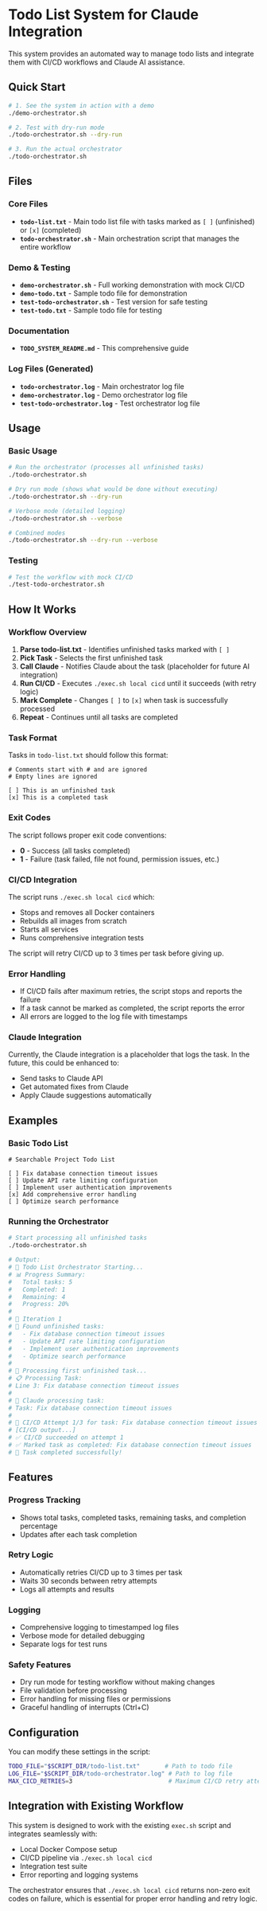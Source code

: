 # Todo List System for Claude Integration

This system provides an automated way to manage todo lists and integrate them with CI/CD workflows and Claude AI assistance.

## Quick Start

```bash
# 1. See the system in action with a demo
./demo-orchestrator.sh

# 2. Test with dry-run mode
./todo-orchestrator.sh --dry-run

# 3. Run the actual orchestrator
./todo-orchestrator.sh
```

## Files

### Core Files
- **`todo-list.txt`** - Main todo list file with tasks marked as `[ ]` (unfinished) or `[x]` (completed)
- **`todo-orchestrator.sh`** - Main orchestration script that manages the entire workflow

### Demo & Testing
- **`demo-orchestrator.sh`** - Full working demonstration with mock CI/CD
- **`demo-todo.txt`** - Sample todo file for demonstration
- **`test-todo-orchestrator.sh`** - Test version for safe testing
- **`test-todo.txt`** - Sample todo file for testing

### Documentation
- **`TODO_SYSTEM_README.md`** - This comprehensive guide

### Log Files (Generated)
- **`todo-orchestrator.log`** - Main orchestrator log file
- **`demo-orchestrator.log`** - Demo orchestrator log file
- **`test-todo-orchestrator.log`** - Test orchestrator log file

## Usage

### Basic Usage

```bash
# Run the orchestrator (processes all unfinished tasks)
./todo-orchestrator.sh

# Dry run mode (shows what would be done without executing)
./todo-orchestrator.sh --dry-run

# Verbose mode (detailed logging)
./todo-orchestrator.sh --verbose

# Combined modes
./todo-orchestrator.sh --dry-run --verbose
```

### Testing

```bash
# Test the workflow with mock CI/CD
./test-todo-orchestrator.sh
```

## How It Works

### Workflow Overview

1. **Parse todo-list.txt** - Identifies unfinished tasks marked with `[ ]`
2. **Pick Task** - Selects the first unfinished task
3. **Call Claude** - Notifies Claude about the task (placeholder for future AI integration)
4. **Run CI/CD** - Executes `./exec.sh local cicd` until it succeeds (with retry logic)
5. **Mark Complete** - Changes `[ ]` to `[x]` when task is successfully processed
6. **Repeat** - Continues until all tasks are completed

### Task Format

Tasks in `todo-list.txt` should follow this format:

```
# Comments start with # and are ignored
# Empty lines are ignored

[ ] This is an unfinished task
[x] This is a completed task
```

### Exit Codes

The script follows proper exit code conventions:
- **0** - Success (all tasks completed)
- **1** - Failure (task failed, file not found, permission issues, etc.)

### CI/CD Integration

The script runs `./exec.sh local cicd` which:
- Stops and removes all Docker containers
- Rebuilds all images from scratch
- Starts all services
- Runs comprehensive integration tests

The script will retry CI/CD up to 3 times per task before giving up.

### Error Handling

- If CI/CD fails after maximum retries, the script stops and reports the failure
- If a task cannot be marked as completed, the script reports the error
- All errors are logged to the log file with timestamps

### Claude Integration

Currently, the Claude integration is a placeholder that logs the task. In the future, this could be enhanced to:
- Send tasks to Claude API
- Get automated fixes from Claude
- Apply Claude suggestions automatically

## Examples

### Basic Todo List

```
# Searchable Project Todo List

[ ] Fix database connection timeout issues
[ ] Update API rate limiting configuration
[ ] Implement user authentication improvements
[x] Add comprehensive error handling
[ ] Optimize search performance
```

### Running the Orchestrator

```bash
# Start processing all unfinished tasks
./todo-orchestrator.sh

# Output:
# 🚀 Todo List Orchestrator Starting...
# 📊 Progress Summary:
#   Total tasks: 5
#   Completed: 1
#   Remaining: 4
#   Progress: 20%
# 
# 🔄 Iteration 1
# 📝 Found unfinished tasks:
#   - Fix database connection timeout issues
#   - Update API rate limiting configuration  
#   - Implement user authentication improvements
#   - Optimize search performance
# 
# 🎯 Processing first unfinished task...
# 📋 Processing Task:
# Line 3: Fix database connection timeout issues
# 
# 🤖 Claude processing task:
# Task: Fix database connection timeout issues
# 
# 🔄 CI/CD Attempt 1/3 for task: Fix database connection timeout issues
# [CI/CD output...]
# ✅ CI/CD succeeded on attempt 1
# ✅ Marked task as completed: Fix database connection timeout issues
# 🎉 Task completed successfully!
```

## Features

### Progress Tracking
- Shows total tasks, completed tasks, remaining tasks, and completion percentage
- Updates after each task completion

### Retry Logic
- Automatically retries CI/CD up to 3 times per task
- Waits 30 seconds between retry attempts
- Logs all attempts and results

### Logging
- Comprehensive logging to timestamped log files
- Verbose mode for detailed debugging
- Separate logs for test runs

### Safety Features
- Dry run mode for testing workflow without making changes
- File validation before processing
- Error handling for missing files or permissions
- Graceful handling of interrupts (Ctrl+C)

## Configuration

You can modify these settings in the script:

```bash
TODO_FILE="$SCRIPT_DIR/todo-list.txt"       # Path to todo file
LOG_FILE="$SCRIPT_DIR/todo-orchestrator.log" # Path to log file
MAX_CICD_RETRIES=3                           # Maximum CI/CD retry attempts
```

## Integration with Existing Workflow

This system is designed to work with the existing `exec.sh` script and integrates seamlessly with:
- Local Docker Compose setup
- CI/CD pipeline via `./exec.sh local cicd`
- Integration test suite
- Error reporting and logging systems

The orchestrator ensures that `./exec.sh local cicd` returns non-zero exit codes on failure, which is essential for proper error handling and retry logic.